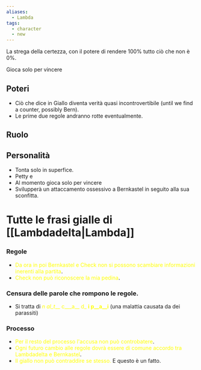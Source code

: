 ```yaml
---
aliases:
  - Lambda
tags:
  - character
  - new
---
```


La strega della certezza, con il potere di rendere 100% tutto ciò che non è 0%.


Gioca solo per vincere
## Poteri
- Ciò che dice in Giallo diventa verità quasi incontrovertibile (until we find a counter, possibly Bern).
- Le prime due regole andranno rotte eventualmente.
## Ruolo

## Personalità
- Tonta solo in superfice.
- Petty e 
- Al momento gioca solo per vincere
- Svilupperà un attaccamento ossessivo a Bernkastel in seguito alla sua sconfitta.


# Tutte le frasi gialle di [[Lambdadelta|Lambda]]

### Regole
- <font color="#ffff00">Da ora in poi Bernkastel e Check non si possono scambiare informazioni inerenti alla partita</font>.
- <font color="#ffff00"> Check non può riconoscere la mia pedina</font>.

### Censura delle parole che rompono le regole.
- Si tratta di <font color="#ffff00">_n_ _al_t___ c___a__ d_ __i p__a__i__</font> (una malattia causata da dei parassiti)

### Processo
- <font color="#ffff00">Per il resto del processo l'accusa non può controbatere</font>.
- <font color="#ffff00">Ogni futuro cambio alle regole dovrà essere di comune accordo tra Lambdadelta e Bernkastel</font>.
- <font color="#ffff00">Il giallo non può contraddire se stesso.</font> E questo è un fatto.